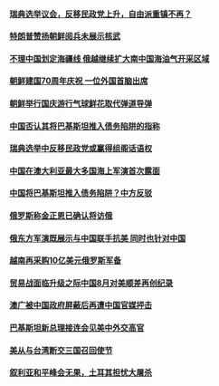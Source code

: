 #### [瑞典选举议会，反移民政党上升，自由派重镇不再？](../pages/z__yoerrvp/4564055.md) 

#### [特朗普赞扬朝鲜阅兵未展示核武](../pages/z__yoerrvp/4563961.md) 

#### [不理中国划定海疆线 俄越继续扩大南中国海油气开采区域](../pages/z__yoerrvp/4563919.md) 

#### [朝鲜建国70周年庆祝 一位外国首脑出席](../pages/z__yoerrvp/4563726.md) 

#### [朝鲜举行国庆游行气球鲜花取代弹道导弹](../pages/z__yoerrvp/4563649.md) 

#### [中国否认其将巴基斯坦推入债务陷阱的指称](../pages/z__yoerrvp/4563643.md) 

#### [瑞典选举中反移民政党或赢得组阁话语权](../pages/z__yoerrvp/4563621.md) 

#### [中国在澳大利亚最大多国海上军演首次露面](../pages/z__yoerrvp/4563612.md) 

#### [中国将巴基斯坦推入债务陷阱？中方反驳](../pages/z__yoerrvp/4563284.md) 

#### [俄罗斯称金正恩已确认将访俄](../pages/z__yoerrvp/4563129.md) 

#### [俄东方军演既展示与中国联手抗美 同时也针对中国](../pages/z__yoerrvp/4563066.md) 

#### [越南再采购10亿美元俄罗斯军备](../pages/z__yoerrvp/4562859.md) 

#### [贸易战面临升级之际中国8月对美顺差再创纪录](../pages/z__yoerrvp/4562853.md) 

#### [澳广被中国政府屏蔽后再遭中国官媒抨击](../pages/z__yoerrvp/4562838.md) 

#### [巴基斯坦新总理接连会见美中外交高官](../pages/z__yoerrvp/4562828.md) 

#### [美从与台湾断交三国召回使节](../pages/z__yoerrvp/4562791.md) 

#### [叙利亚和平峰会无果，土耳其担忧大屠杀](../pages/z__yoerrvp/4562782.md) 

